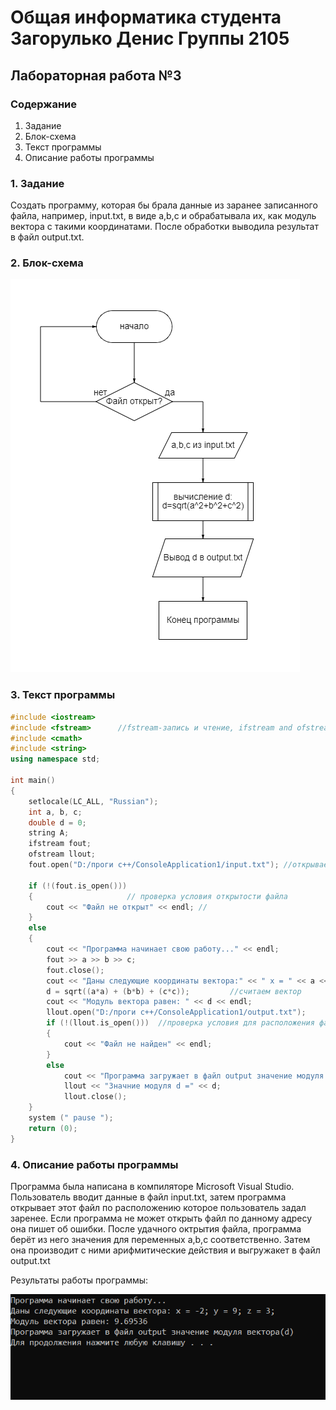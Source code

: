 # Общая информатика студента Загорулько Денис Группы 2105

## Лабораторная работа №3

### Содержание

1. Задание
2. Блок-схема
3. Текст программы
4. Описание работы программы

### 1. Задание

Создать программу, которая бы брала данные из заранее записанного файла, например, input.txt, в виде a,b,c и обрабатывала их, как модуль вектора с такими координатами. После обработки выводила результат в файл output.txt.

### 2. Блок-схема

![лаба 1 схема](https://github.com/d56pixel/informa/blob/main/%D0%BB%D0%B0%D0%B1%D0%B031.PNG)

### 3. Текст программы

```c++
#include <iostream>
#include <fstream>      //fstream-запись и чтение, ifstream and ofstream- чтение и запись, подключяем библиотеку
#include <cmath>
#include <string>
using namespace std;

int main()
{
	setlocale(LC_ALL, "Russian");
	int a, b, c;
	double d = 0;
	string A;
	ifstream fout;
	ofstream llout;
	fout.open("D:/проги с++/ConsoleApplication1/input.txt"); //открываем файл по следующему расположению

	if (!(fout.is_open()))
	{					  // проверка условия открытости файла
		cout << "Файл не открыт" << endl; //
	}
	else
	{
		cout << "Программа начинает свою работу..." << endl;
		fout >> a >> b >> c;
		fout.close();
		cout << "Даны следующие координаты вектора:" << " x = " << a << "; y = " << b << "; z = " << c << ";" << endl;	
		d = sqrt((a*a) + (b*b) + (c*c)); 		 //считаем вектор
		cout << "Модуль вектора равен: " << d << endl;
		llout.open("D:/проги с++/ConsoleApplication1/output.txt");
		if (!(llout.is_open()))  //проверка условия для расположения файла, куда будем выводить данные
		{
			cout << "Файл не найден" << endl;
		}
		else
			cout << "Программа загружает в файл output значение модуля вектора(d)" << endl;
			llout << "Значние модуля d =" << d;
			llout.close();
	}
	system (" pause ");
	return (0);
}
```

### 4. Описание работы программы

Программа была написана  в компиляторе Microsoft Visual Studio. Пользователь вводит данные в файл input.txt, затем программа открывает этот файл по расположению которое пользователь задал заренее. Если программа не может открыть файл по данному адресу она пишет об ошибки. После удачного октрытия файла, программа берёт из него значения для переменных a,b,c соответственно. Затем она производит с ними арифмитические действия и выгружакет в файл output.txt

Результаты работы программы:

![резы2](https://github.com/d56pixel/informa/blob/main/%D1%80%D0%B5%D0%B7%D1%8C%D1%82%D0%B0%D1%82%203%D0%B5%20%D0%BB%D0%B0%D0%B1%D1%8B.PNG)  



